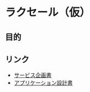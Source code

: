 # ラクセール（仮）

## 目的

## リンク

- [サービス企画書](Service_design_specifications/Service.md)
- [アプリケーション設計書](Application_design_specifications/application.md)
